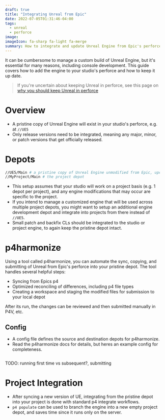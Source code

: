 ```yaml
---
draft: true
title: "Integrating Unreal from Epic"
date: 2022-07-05T01:31:46-04:00
tags:
  - unreal
  - perforce
image:
imageIcon: fa-sharp fa-light fa-merge
summary: How to integrate and update Unreal Engine from Epic's perforce, so you can stay up to date while keeping the Engine in perforce.
---
```


It can be cumbersome to manage a custom build of Unreal Engine, but it's essential for many reasons, including console development. This guide covers how to add the engine to your studio's perforce and how to keep it up date.

> If you're uncertain about keeping Unreal in perforce, see this page on [why you should keep Unreal in perforce](/notes/unreal-engine-in-perforce)

# Overview

- A pristine copy of Unreal Engine will exist in your studio's perforce, e.g. at `//UE5`
- Only release versions need to be integrated, meaning any major, minor, or patch versions that get officially released.

# Depots
```bash
//UE5/Main # a pristine copy of Unreal Engine unmodified from Epic, updated with each release version
//MyProject/Main # the project depot
```

- This setup assumes that your studio will work on a project basis (e.g. 1 depot per project), and any engine modifications that may occur are specific to the project.
- If you intend to manage a customized engine that will be used across multiple project depots, you might want to setup an additional engine development depot and integrate into projects from there instead of `//UE5`.
- Small patch and backfix CLs should be integrated to the studio or project engine, to again keep the pristine depot intact.

# p4harmonize

Using a tool called p4harmonize, you can automate the sync, copying, and submitting
of Unreal from Epic's perforce into your pristine depot. The tool handles several helpful steps:

- Syncing from Epics p4
- Optimized reconciling of differences, including p4 file types
- Creating a workspace and staging the modified files for submission to your local depot

After its run, the changes can be reviewed and then submitted manually in P4V, etc.

## Config

- A config file defines the source and destination depots for p4harmonize.
- Read the p4harmonize docs for details, but heres an example config for completeness.

```

```

TODO: running first time vs subsequent?, submitting

# Project Integration

- After syncing a new version of UE, integrating from the pristine depot into your project is done with standard p4 integrate workflows.
- `p4 populate` can be used to branch the engine into a new empty project depot, and saves time since it runs only on the server.


